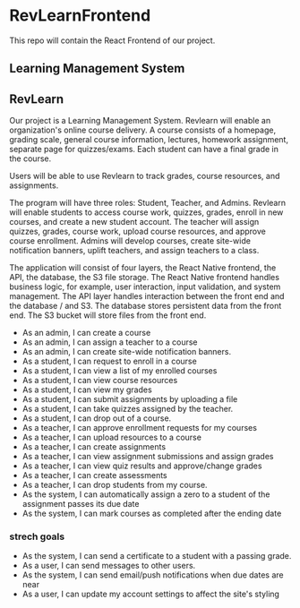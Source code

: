 # RevLearnFrontend

This repo will contain the React Frontend of our project.

## Learning Management System

## RevLearn

Our project is a Learning Management System. Revlearn will enable an organization's online course delivery. A course consists of a homepage, grading scale, general course information, lectures, homework assignment, separate page for quizzes/exams. Each student can have a final grade in the course.

Users will be able to use Revlearn to track grades, course resources, and assignments.

The program will have three roles: Student, Teacher, and Admins. Revlearn will enable students to access course work, quizzes, grades, enroll in new courses, and create a new student account. The teacher will assign quizzes, grades, course work, upload course resources, and approve course enrollment. Admins will develop courses, create site-wide notification banners, uplift teachers, and assign teachers to a class.

The application will consist of four layers, the React Native frontend, the API, the database, the S3 file storage. The React Native frontend handles business logic, for example, user interaction, input validation, and system management. The API layer handles interaction between the front end and the database / and S3. The database stores persistent data from the front end. The S3 bucket will store files from the front end.

- As an admin, I can create a course
- As an admin, I can assign a teacher to a course
- As an admin, I can create site-wide notification banners.
- As a student, I can request to enroll in a course
- As a student, I can view a list of my enrolled courses
- As a student, I can view course resources
- As a student, I can view my grades
- As a student, I can submit assignments by uploading a file
- As a student, I can take quizzes assigned by the teacher.
- As a student, I can drop out of a course.
- As a teacher, I can approve enrollment requests for my courses
- As a teacher, I can upload resources to a course
- As a teacher, I can create assignments
- As a teacher, I can view assignment submissions and assign grades
- As a teacher, I can view quiz results and approve/change grades
- As a teacher, I can create assessments
- As a teacher, I can drop students from my course.
- As the system, I can automatically assign a zero to a student of the assignment passes its due date
- As the system, I can mark courses as completed after the ending date

### strech goals

- As the system, I can send a certificate to a student with a passing grade.
- As a user, I can send messages to other users.
- As the system, I can send email/push notifications when due dates are near
- As a user, I can update my account settings to affect the site's styling